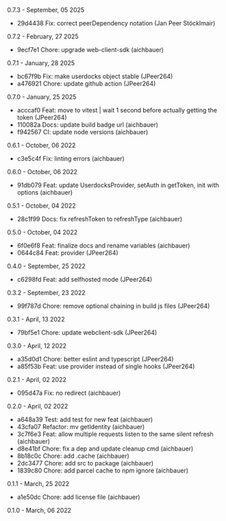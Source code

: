 0.7.3 - September, 05 2025

* 29d4438 Fix: correct peerDependency notation (Jan Peer Stöcklmair)

0.7.2 - February, 27 2025

* 9ecf7e1 Chore: upgrade web-client-sdk (aichbauer)

0.7.1 - January, 28 2025

* bc67f9b Fix: make userdocks object stable (JPeer264)
* a476921 Chore: update github action (JPeer264)

0.7.0 - January, 25 2025

* acccaf0 Feat: move to vitest | wait 1 second before actually getting the token (JPeer264)
* 110082a Docs: update build badge url (aichbauer)
* f942567 CI: update node versions (aichbauer)

0.6.1 - October, 06 2022

* c3e5c4f Fix: linting errors (aichbauer)

0.6.0 - October, 06 2022

* 91db079 Feat: update UserdocksProvider, setAuth in getToken, init with options (aichbauer)

0.5.1 - October, 04 2022

* 28c1f99 Docs: fix refreshToken to refreshType (aichbauer)

0.5.0 - October, 04 2022

* 6f0e6f8 Feat: finalize docs and rename variables (aichbauer)
* 0644c84 Feat: provider (JPeer264)

0.4.0 - September, 25 2022

* c6298fd Feat: add selfhosted mode (JPeer264)

0.3.2 - September, 23 2022

* 99f787d Chore: remove optional chaining in build js files (JPeer264)

0.3.1 - April, 13 2022

* 79bf5e1 Chore: update webclient-sdk (JPeer264)

0.3.0 - April, 12 2022

* a35d0d1 Chore: better eslint and typescript (JPeer264)
* a85f53b Feat: use provider instead of single hooks (JPeer264)

0.2.1 - April, 02 2022

* 095d47a Fix: no redirect (aichbauer)

0.2.0 - April, 02 2022

* a648a39 Test: add test for new feat (aichbauer)
* 43cfa07 Refactor: mv getIdentity (aichbauer)
* 3c7f6e3 Feat: allow multiple requests listen to the same silent refresh (aichbauer)
* d8e41bf Chore: fix a dep and update cleanup cmd (aichbauer)
* 8b18c0c Chore: add .cache (aichbauer)
* 2dc3477 Chore: add src to package (aichbauer)
* 1839c80 Chore: add parcel cache to npm ignore (aichbauer)

0.1.1 - March, 25 2022

* a1e50dc Chore: add license file (aichbauer)

0.1.0 - March, 06 2022

